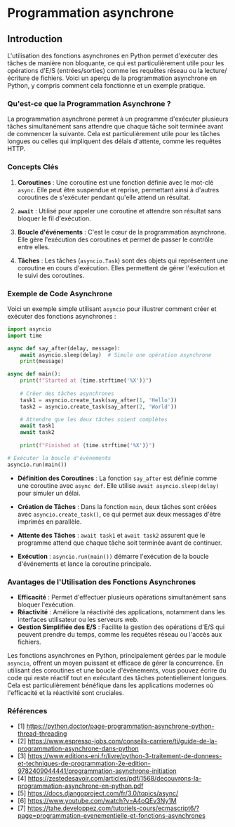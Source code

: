# Programmation asynchrone

## Introduction
L'utilisation des fonctions asynchrones en Python
permet d'exécuter des tâches de manière non bloquante,
ce qui est particulièrement utile pour les opérations
d'E/S (entrées/sorties) comme les requêtes réseau
ou la lecture/écriture de fichiers. Voici un aperçu
de la programmation asynchrone en Python,
y compris comment cela fonctionne et un exemple pratique.

### Qu'est-ce que la Programmation Asynchrone ?

La programmation asynchrone permet à un programme
d'exécuter plusieurs tâches simultanément sans attendre
que chaque tâche soit terminée avant de commencer la suivante.
Cela est particulièrement utile pour les tâches longues
ou celles qui impliquent des délais d'attente, comme les requêtes HTTP.

### Concepts Clés

1. **Coroutines** : Une coroutine est une fonction définie
avec le mot-clé `async`. Elle peut être suspendue et reprise,
permettant ainsi à d'autres coroutines
de s'exécuter pendant qu'elle attend un résultat.
   
2. **`await`** : Utilisé pour appeler une coroutine et attendre
son résultat sans bloquer le fil d'exécution.

3. **Boucle d'événements** : C'est le cœur de la programmation asynchrone.
Elle gère l'exécution des coroutines et permet de passer le contrôle
entre elles.

4. **Tâches** : Les tâches (`asyncio.Task`) sont des objets qui représentent
une coroutine en cours d'exécution. Elles permettent de gérer l'exécution
et le suivi des coroutines.

### Exemple de Code Asynchrone

Voici un exemple simple utilisant `asyncio` pour illustrer comment créer
et exécuter des fonctions asynchrones :

```python
import asyncio
import time

async def say_after(delay, message):
    await asyncio.sleep(delay)  # Simule une opération asynchrone
    print(message)

async def main():
    print(f"Started at {time.strftime('%X')}")
    
    # Créer des tâches asynchrones
    task1 = asyncio.create_task(say_after(1, 'Hello'))
    task2 = asyncio.create_task(say_after(2, 'World'))

    # Attendre que les deux tâches soient complètes
    await task1
    await task2
    
    print(f"Finished at {time.strftime('%X')}")

# Exécuter la boucle d'événements
asyncio.run(main())
```

- **Définition des Coroutines** : La fonction `say_after` est définie
comme une coroutine avec `async def`. Elle utilise
`await asyncio.sleep(delay)` pour simuler un délai.
  
- **Création de Tâches** : Dans la fonction `main`, deux tâches sont créées
avec `asyncio.create_task()`, ce qui permet aux deux messages d'être imprimés
en parallèle.

- **Attente des Tâches** : `await task1` et `await task2`
assurent que le programme attend que chaque tâche soit terminée
avant de continuer.

- **Exécution** : `asyncio.run(main())` démarre l'exécution de la boucle
d'événements et lance la coroutine principale.


### Avantages de l'Utilisation des Fonctions Asynchrones

- **Efficacité** : Permet d'effectuer plusieurs opérations simultanément
sans bloquer l'exécution.
- **Réactivité** : Améliore la réactivité des applications, notamment
dans les interfaces utilisateur ou les serveurs web.
- **Gestion Simplifiée des E/S** : Facilite la gestion des opérations
d'E/S qui peuvent prendre du temps, comme les requêtes réseau ou l'accès
aux fichiers.

Les fonctions asynchrones en Python, principalement gérées
par le module `asyncio`, offrent un moyen puissant et efficace
de gérer la concurrence. En utilisant des coroutines
et une boucle d'événements, vous pouvez écrire du code qui reste réactif
tout en exécutant des tâches potentiellement longues.
Cela est particulièrement bénéfique dans les applications modernes
où l'efficacité et la réactivité sont cruciales.

### Références
- [1] https://python.doctor/page-programmation-asynchrone-python-thread-threading
- [2] https://www.espresso-jobs.com/conseils-carriere/ti/guide-de-la-programmation-asynchrone-dans-python
- [3] https://www.editions-eni.fr/livre/python-3-traitement-de-donnees-et-techniques-de-programmation-2e-edition-9782409044441/programmation-asynchrone-initiation
- [4] https://zestedesavoir.com/articles/pdf/1568/decouvrons-la-programmation-asynchrone-en-python.pdf
- [5] https://docs.djangoproject.com/fr/3.0/topics/async/
- [6] https://www.youtube.com/watch?v=A4oQEv3Ny1M
- [7] https://tahe.developpez.com/tutoriels-cours/ecmascript6/?page=programmation-evenementielle-et-fonctions-asynchrones

